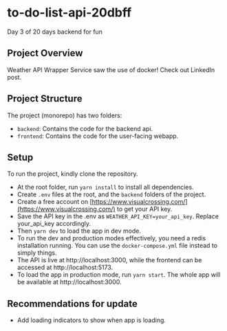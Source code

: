 # to-do-list-api-20dbff
Day 3 of 20 days backend for fun

## Project Overview
Weather API Wrapper Service saw the use of docker! Check out LinkedIn post.

## Project Structure
The project (monorepo) has two folders:
* `backend`: Contains the code for the backend api.
* `frontend`: Contains the code for the user-facing webapp.

## Setup
To run the project, kindly clone the repository.
* At the root folder, run `yarn install` to install all dependencies.
* Create `.env` files at the root, and the `backend` folders of the project.
* Create a free account on [https://www.visualcrossing.com/](https://www.visualcrossing.com/) to get your API key.
* Save the API key in the .env as `WEATHER_API_KEY=your_api_key`. Replace your_api_key accordingly. 
* Then `yarn dev` to load the app in dev mode.
* To run the dev and production modes effectively, you need a redis installation running. You can use the `docker-compose.yml` file instead to simply things.
* The API is live at http://localhost:3000, while the frontend can be accessed at http://localhost:5173.
* To load the app in production mode, run `yarn start`. The whole app will be available at http://localhost:3000.

## Recommendations for update
* Add loading indicators to show when app is loading.
